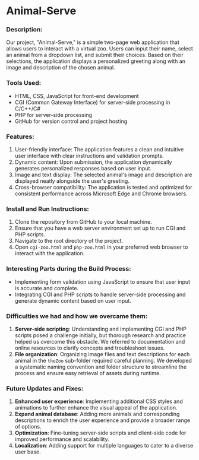 # Animal-Serve

### Description:
Our project, "Animal-Serve," is a simple two-page web application that allows users to interact with a virtual zoo. Users can input their name, select an animal from a dropdown list, and submit their choices. Based on their selections, the application displays a personalized greeting along with an image and description of the chosen animal.

### Tools Used:
- HTML, CSS, JavaScript for front-end development
- CGI (Common Gateway Interface) for server-side processing in C/C++/C#
- PHP for server-side processing
- GitHub for version control and project hosting

### Features:
1. User-friendly interface: The application features a clean and intuitive user interface with clear instructions and validation prompts.
2. Dynamic content: Upon submission, the application dynamically generates personalized responses based on user input.
3. Image and text display: The selected animal's image and description are displayed neatly alongside the user's greeting.
4. Cross-browser compatibility: The application is tested and optimized for consistent performance across Microsoft Edge and Chrome browsers.

### Install and Run Instructions:
1. Clone the repository from GitHub to your local machine.
2. Ensure that you have a web server environment set up to run CGI and PHP scripts.
3. Navigate to the root directory of the project.
4. Open `cgi-zoo.html` and `php-zoo.html` in your preferred web browser to interact with the application.

### Interesting Parts during the Build Process:
- Implementing form validation using JavaScript to ensure that user input is accurate and complete.
- Integrating CGI and PHP scripts to handle server-side processing and generate dynamic content based on user input.

### Difficulties we had and how we overcame them:
1. **Server-side scripting**: Understanding and implementing CGI and PHP scripts posed a challenge initially, but thorough research and practice helped us overcome this obstacle. We referred to documentation and online resources to clarify concepts and troubleshoot issues.
2. **File organization**: Organizing image files and text descriptions for each animal in the `theZoo` sub-folder required careful planning. We developed a systematic naming convention and folder structure to streamline the process and ensure easy retrieval of assets during runtime.

### Future Updates and Fixes:
1. **Enhanced user experience**: Implementing additional CSS styles and animations to further enhance the visual appeal of the application.
2. **Expand animal database**: Adding more animals and corresponding descriptions to enrich the user experience and provide a broader range of options.
3. **Optimization**: Fine-tuning server-side scripts and client-side code for improved performance and scalability.
4. **Localization**: Adding support for multiple languages to cater to a diverse user base.
